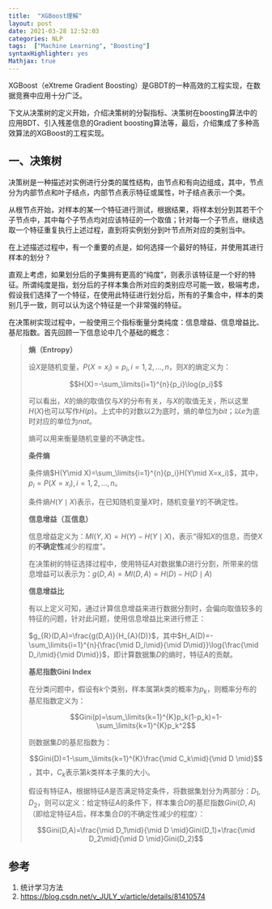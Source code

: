 ```yaml
---
title:  "XGBoost理解"
layout: post
date: 2021-03-28 12:52:03
categories: NLP
tags:  ["Machine Learning", "Boosting"]
syntaxHighlighter: yes
Mathjax: true
---
```


XGBoost（eXtreme Gradient Boosting）是GBDT的一种高效的工程实现，在数据竞赛中应用十分广泛。

下文从决策树的定义开始，介绍决策树的分裂指标、决策树在boosting算法中的应用BDT、引入残差信息的Gradient boosting算法等，最后，介绍集成了多种高效算法的XGBoost的工程实现。

## 一、决策树

决策树是一种描述对实例进行分类的属性结构，由节点和有向边组成，其中，节点分为内部节点和叶子结点，内部节点表示特征或属性，叶子结点表示一个类。

从根节点开始，对样本的某一个特征进行测试，根据结果，将样本划分到其若干个子节点中，其中每个子节点均对应该特征的一个取值；针对每一个子节点，继续选取一个特征重复执行上述过程，直到将实例划分到叶节点所对应的类别当中。

在上述描述过程中，有一个重要的点是，如何选择一个最好的特征，并使用其进行样本的划分？

直观上考虑，如果划分后的子集拥有更高的“纯度”，则表示该特征是一个好的特征。所谓纯度是指，划分后的子样本集合所对应的类别应尽可能一致，极端考虑，假设我们选择了一个特征，在使用此特征进行划分后，所有的子集合中，样本的类别几乎一致，则可以认为这个特征是一个非常强的特征。

在决策树实现过程中，一般使用三个指标衡量分类纯度：信息增益、信息增益比、基尼指数。首先回顾一下信息论中几个基础的概念：

>**熵（Entropy）**
>
>设$X$是随机变量，$P(X=x_i)=p_i,i=1,2,...,n$，则$X$的熵定义为：
>
>$$H(X)=-\sum_\limits{i=1}^{n}{p_i}\log{p_i}$$
>
>可以看出，$X$的熵的取值仅与$X$的分布有关，与$X$的取值无关，所以这里$H(X)$也可以写作$H(p)$。上式中的对数以$2$为底时，熵的单位为$bit$；以$e$为底时对应的单位为$nat$。
>
>熵可以用来衡量随机变量的不确定性。
>
>
>
>**条件熵**
>
>条件熵$H(Y\mid X)=\sum_\limits{i=1}^{n}{p_i}H(Y\mid X=x_i)$，其中，$p_i=P(X=x_i),i=1,2,...,n$。
>
>条件熵$H(Y\mid X)$表示，在已知随机变量$X$时，随机变量$Y$的不确定性。
>
>
>
>**信息增益（互信息）**
>
>信息增益定义为：$MI(Y,X)=H(Y)-H(Y\mid X)$，表示“得知$X$的信息，而使$X$的**不确定性**减少的程度”。
>
>在决策树的特征选择过程中，使用特征$A$对数据集$D$进行分割，所带来的信息增益可以表示为：$g(D,A)=MI(D,A)=H(D)-H(D\mid A)$
>
>
>
>**信息增益比**
>
>有以上定义可知，通过计算信息增益来进行数据分割时，会偏向取值较多的特征的问题，针对此问题，使用信息增益比来进行修正：
>
>$g_{R}(D,A)=\frac{g(D,A)}{H_{A}(D)}$，其中$H_A(D)=-\sum_\limits{i=1}^{n}{\frac{\mid D_i\mid}{\mid D\mid}}\log{\frac{\mid D_i\mid}{\mid D\mid}}$，即计算数据集$D$的熵时，特征$A$的贡献。
>
>
>
>**基尼指数Gini Index**
>
>在分类问题中，假设有$k$个类别，样本属第$k$类的概率为$p_k$，则概率分布的基尼指数定义为：
>
>$$Gini(p)=\sum_\limits{k=1}^{K}p_k(1-p_k)=1-\sum_\limits{k=1}^{K}p_k^2$$
>
>则数据集$D$的基尼指数为：
>
>$$Gini(D)=1-\sum_\limits{k=1}^{K}\frac{\mid C_k\mid}{\mid D \mid}$$，其中，$C_k$表示第$k$类样本子集的大小。
>
>假设有特征A，根据特征$A$是否满足特定条件，将数据集划分为两部分：$D_1,D_2$，则可以定义：给定特征$A$的条件下，样本集合$D$的基尼指数$Gini(D,A)$（即给定特征$A$后，样本集合$D$的不确定性减少的程度）：
>
>$$Gini(D,A)=\frac{\mid D_1\mid}{\mid D \mid}Gini(D_1)+\frac{\mid D_2\mid}{\mid D \mid}Gini(D_2)$$





## 参考

1. 统计学习方法
2. https://blog.csdn.net/v_JULY_v/article/details/81410574





